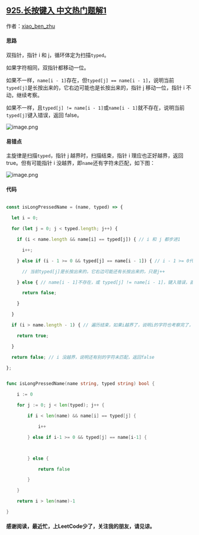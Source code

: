 ## [925.长按键入 中文热门题解1](https://leetcode.cn/problems/long-pressed-name/solutions/100000/shou-hua-tu-jie-shuang-zhi-zhen-925-chang-an-jian-)

作者：[xiao_ben_zhu](https://leetcode.cn/u/xiao_ben_zhu)

#### 思路
双指针，指针 i 和 j，循环体定为扫描`typed`。

如果字符相同，双指针都移动一位。

如果不一样，`name[i - 1]`存在，但`typed[j] == name[i - 1]`，说明当前`typed[j]`是长按出来的，它右边可能也是长按出来的，指针 j 移动一位，指针 i 不动，继续考察。

如果不一样，且`typed[j] != name[i - 1]`或`name[i - 1]`就不存在，说明当前`typed[j]`键入错误，返回 false。

![image.png](https://pic.leetcode-cn.com/1603237889-Mddhbz-image.png)

#### 易错点


主旋律是扫描`typed`，指针 j 越界时，扫描结束，指针 i 理应也正好越界，返回 true。但有可能指针 i 没越界，即`name`还有字符未匹配，如下图：

![image.png](https://pic.leetcode-cn.com/1603237074-yXGaiC-image.png)

#### 代码
```js []
const isLongPressedName = (name, typed) => {
  let i = 0;
  for (let j = 0; j < typed.length; j++) {
    if (i < name.length && name[i] == typed[j]) { // i 和 j 都步进1
      i++;
    } else if (i - 1 >= 0 && typed[j] == name[i - 1]) { // i - 1 >= 0代表name[i - 1]存在
      // 当前typed[j]是长按出来的，它右边可能还有长按出来的，只是j++
    } else { // name[i - 1]不存在，或 typed[j] != name[i - 1]，键入错误，直接返回false
      return false;
    }
  }
  if (i > name.length - 1) { // 遍历结束，如果i越界了，说明i的字符也考察完了，返回true
    return true;
  }
  return false; // i 没越界，说明还有别的字符未匹配，返回false
};
```
```go []
func isLongPressedName(name string, typed string) bool {
	i := 0
	for j := 0; j < len(typed); j++ {
		if i < len(name) && name[i] == typed[j] {
			i++
		} else if i-1 >= 0 && typed[j] == name[i-1] {

		} else {
			return false
		}
	}
	return i > len(name)-1
}
```








#### 感谢阅读，最近忙，上LeetCode少了，关注我的朋友，请见谅。